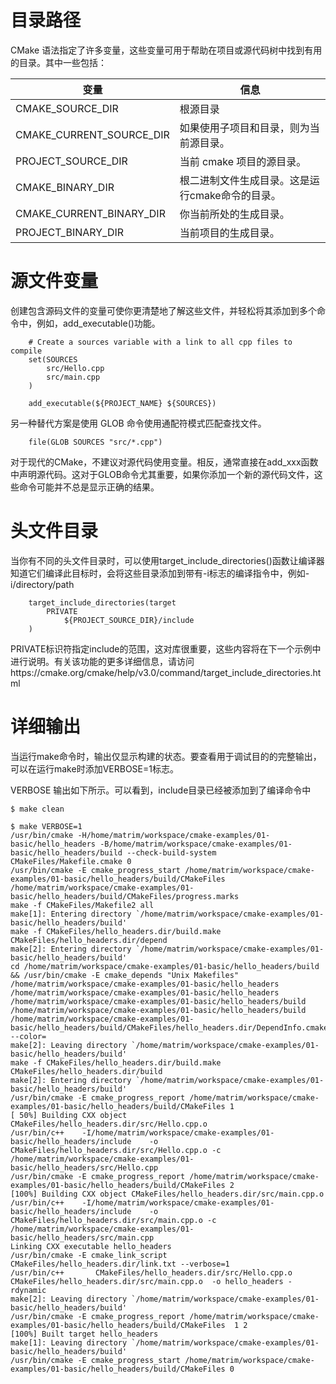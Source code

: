 # 目录路径 

CMake 语法指定了许多变量，这些变量可用于帮助在项目或源代码树中找到有用的目录。其中一些包括：  

变量|	信息  
-|-
CMAKE_SOURCE_DIR	|根源目录
CMAKE_CURRENT_SOURCE_DIR	|如果使用子项目和目录，则为当前源目录。
PROJECT_SOURCE_DIR	|当前 cmake 项目的源目录。
CMAKE_BINARY_DIR	|根二进制文件生成目录。这是运行cmake命令的目录。
CMAKE_CURRENT_BINARY_DIR	|你当前所处的生成目录。
PROJECT_BINARY_DIR	|当前项目的生成目录。 

# 源文件变量  
创建包含源码文件的变量可使你更清楚地了解这些文件，并轻松将其添加到多个命令中，例如，add_executable()功能。  

        # Create a sources variable with a link to all cpp files to compile
        set(SOURCES
            src/Hello.cpp
            src/main.cpp
        )

        add_executable(${PROJECT_NAME} ${SOURCES}) 

另一种替代方案是使用 GLOB 命令使用通配符模式匹配查找文件。  

        file(GLOB SOURCES "src/*.cpp")  

对于现代的CMake，不建议对源代码使用变量。相反，通常直接在add_xxx函数中声明源代码。这对于GLOB命令尤其重要，如果你添加一个新的源代码文件，这些命令可能并不总是显示正确的结果。  

# 头文件目录  

当你有不同的头文件目录时，可以使用target_include_directories()函数让编译器知道它们编译此目标时，会将这些目录添加到带有-i标志的编译指令中，例如-i/directory/path   

        target_include_directories(target
            PRIVATE
                ${PROJECT_SOURCE_DIR}/include
        )

PRIVATE标识符指定include的范围，这对库很重要，这些内容将在下一个示例中进行说明。有关该功能的更多详细信息，请访问https://cmake.org/cmake/help/v3.0/command/target_include_directories.html  


# 详细输出  

当运行make命令时，输出仅显示构建的状态。要查看用于调试目的的完整输出，可以在运行make时添加VERBOSE=1标志。  

VERBOSE 输出如下所示。可以看到，include目录已经被添加到了编译命令中  

    $ make clean

    $ make VERBOSE=1
    /usr/bin/cmake -H/home/matrim/workspace/cmake-examples/01-basic/hello_headers -B/home/matrim/workspace/cmake-examples/01-basic/hello_headers/build --check-build-system CMakeFiles/Makefile.cmake 0
    /usr/bin/cmake -E cmake_progress_start /home/matrim/workspace/cmake-examples/01-basic/hello_headers/build/CMakeFiles /home/matrim/workspace/cmake-examples/01-basic/hello_headers/build/CMakeFiles/progress.marks
    make -f CMakeFiles/Makefile2 all
    make[1]: Entering directory `/home/matrim/workspace/cmake-examples/01-basic/hello_headers/build'
    make -f CMakeFiles/hello_headers.dir/build.make CMakeFiles/hello_headers.dir/depend
    make[2]: Entering directory `/home/matrim/workspace/cmake-examples/01-basic/hello_headers/build'
    cd /home/matrim/workspace/cmake-examples/01-basic/hello_headers/build && /usr/bin/cmake -E cmake_depends "Unix Makefiles" /home/matrim/workspace/cmake-examples/01-basic/hello_headers /home/matrim/workspace/cmake-examples/01-basic/hello_headers /home/matrim/workspace/cmake-examples/01-basic/hello_headers/build /home/matrim/workspace/cmake-examples/01-basic/hello_headers/build /home/matrim/workspace/cmake-examples/01-basic/hello_headers/build/CMakeFiles/hello_headers.dir/DependInfo.cmake --color=
    make[2]: Leaving directory `/home/matrim/workspace/cmake-examples/01-basic/hello_headers/build'
    make -f CMakeFiles/hello_headers.dir/build.make CMakeFiles/hello_headers.dir/build
    make[2]: Entering directory `/home/matrim/workspace/cmake-examples/01-basic/hello_headers/build'
    /usr/bin/cmake -E cmake_progress_report /home/matrim/workspace/cmake-examples/01-basic/hello_headers/build/CMakeFiles 1
    [ 50%] Building CXX object CMakeFiles/hello_headers.dir/src/Hello.cpp.o
    /usr/bin/c++    -I/home/matrim/workspace/cmake-examples/01-basic/hello_headers/include    -o CMakeFiles/hello_headers.dir/src/Hello.cpp.o -c /home/matrim/workspace/cmake-examples/01-basic/hello_headers/src/Hello.cpp
    /usr/bin/cmake -E cmake_progress_report /home/matrim/workspace/cmake-examples/01-basic/hello_headers/build/CMakeFiles 2
    [100%] Building CXX object CMakeFiles/hello_headers.dir/src/main.cpp.o
    /usr/bin/c++    -I/home/matrim/workspace/cmake-examples/01-basic/hello_headers/include    -o CMakeFiles/hello_headers.dir/src/main.cpp.o -c /home/matrim/workspace/cmake-examples/01-basic/hello_headers/src/main.cpp
    Linking CXX executable hello_headers
    /usr/bin/cmake -E cmake_link_script CMakeFiles/hello_headers.dir/link.txt --verbose=1
    /usr/bin/c++       CMakeFiles/hello_headers.dir/src/Hello.cpp.o CMakeFiles/hello_headers.dir/src/main.cpp.o  -o hello_headers -rdynamic
    make[2]: Leaving directory `/home/matrim/workspace/cmake-examples/01-basic/hello_headers/build'
    /usr/bin/cmake -E cmake_progress_report /home/matrim/workspace/cmake-examples/01-basic/hello_headers/build/CMakeFiles  1 2
    [100%] Built target hello_headers
    make[1]: Leaving directory `/home/matrim/workspace/cmake-examples/01-basic/hello_headers/build'
    /usr/bin/cmake -E cmake_progress_start /home/matrim/workspace/cmake-examples/01-basic/hello_headers/build/CMakeFiles 0
